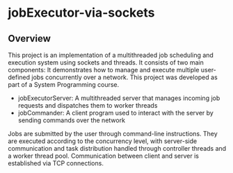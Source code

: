 # jobExecutor-via-sockets

## Overview
This project is an implementation of a multithreaded job scheduling and execution system using sockets and threads. It consists of two main components:
It demonstrates how to manage and execute multiple user-defined jobs concurrently over a network. This project was developed as part of a System Programming course.
* jobExecutorServer: A multithreaded server that manages incoming job requests and dispatches them to worker threads
* jobCommander: A client program used to interact with the server by sending commands over the network

Jobs are submitted by the user through command-line instructions. They are executed according to the concurrency level, with server-side communication and task distribution handled through controller threads and a worker thread pool. Communication between client and server is established via TCP connections.
